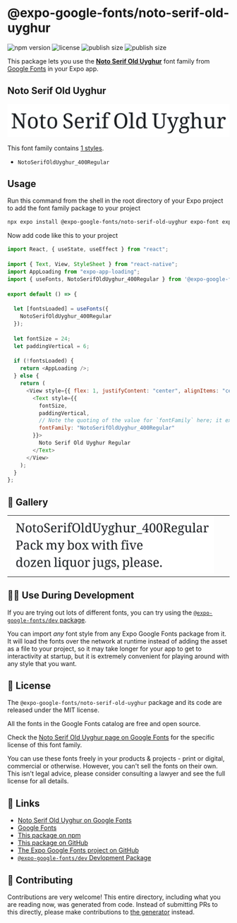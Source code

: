 # @expo-google-fonts/noto-serif-old-uyghur

![npm version](https://flat.badgen.net/npm/v/@expo-google-fonts/noto-serif-old-uyghur)
![license](https://flat.badgen.net/github/license/expo/google-fonts)
![publish size](https://flat.badgen.net/packagephobia/install/@expo-google-fonts/noto-serif-old-uyghur)
![publish size](https://flat.badgen.net/packagephobia/publish/@expo-google-fonts/noto-serif-old-uyghur)

This package lets you use the [**Noto Serif Old Uyghur**](https://fonts.google.com/specimen/Noto+Serif+Old+Uyghur) font family from [Google Fonts](https://fonts.google.com/) in your Expo app.

## Noto Serif Old Uyghur

![Noto Serif Old Uyghur](./font-family.png)

This font family contains [1 styles](#-gallery).

- `NotoSerifOldUyghur_400Regular`

## Usage

Run this command from the shell in the root directory of your Expo project to add the font family package to your project

```sh
npx expo install @expo-google-fonts/noto-serif-old-uyghur expo-font expo-app-loading
```

Now add code like this to your project

```js
import React, { useState, useEffect } from "react";

import { Text, View, StyleSheet } from "react-native";
import AppLoading from "expo-app-loading";
import { useFonts, NotoSerifOldUyghur_400Regular } from '@expo-google-fonts/noto-serif-old-uyghur';

export default () => {

  let [fontsLoaded] = useFonts({
    NotoSerifOldUyghur_400Regular
  });

  let fontSize = 24;
  let paddingVertical = 6;

  if (!fontsLoaded) {
    return <AppLoading />;
  } else {
    return (
      <View style={{ flex: 1, justifyContent: "center", alignItems: "center" }}>
        <Text style={{
          fontSize,
          paddingVertical,
          // Note the quoting of the value for `fontFamily` here; it expects a string!
          fontFamily: "NotoSerifOldUyghur_400Regular"
        }}>
          Noto Serif Old Uyghur Regular
        </Text>
      </View>
    );
  }
};
```

## 🔡 Gallery


||||
|-|-|-|
|![NotoSerifOldUyghur_400Regular](./NotoSerifOldUyghur_400Regular.ttf.png)||||


## 👩‍💻 Use During Development

If you are trying out lots of different fonts, you can try using the [`@expo-google-fonts/dev` package](https://github.com/expo/google-fonts/tree/master/font-packages/dev#readme).

You can import _any_ font style from any Expo Google Fonts package from it. It will load the fonts over the network at runtime instead of adding the asset as a file to your project, so it may take longer for your app to get to interactivity at startup, but it is extremely convenient for playing around with any style that you want.


## 📖 License

The `@expo-google-fonts/noto-serif-old-uyghur` package and its code are released under the MIT license.

All the fonts in the Google Fonts catalog are free and open source.

Check the [Noto Serif Old Uyghur page on Google Fonts](https://fonts.google.com/specimen/Noto+Serif+Old+Uyghur) for the specific license of this font family.

You can use these fonts freely in your products & projects - print or digital, commercial or otherwise. However, you can't sell the fonts on their own. This isn't legal advice, please consider consulting a lawyer and see the full license for all details.

## 🔗 Links

- [Noto Serif Old Uyghur on Google Fonts](https://fonts.google.com/specimen/Noto+Serif+Old+Uyghur)
- [Google Fonts](https://fonts.google.com/)
- [This package on npm](https://www.npmjs.com/package/@expo-google-fonts/noto-serif-old-uyghur)
- [This package on GitHub](https://github.com/expo/google-fonts/tree/master/font-packages/noto-serif-old-uyghur)
- [The Expo Google Fonts project on GitHub](https://github.com/expo/google-fonts)
- [`@expo-google-fonts/dev` Devlopment Package](https://github.com/expo/google-fonts/tree/master/font-packages/dev)

## 🤝 Contributing

Contributions are very welcome! This entire directory, including what you are reading now, was generated from code. Instead of submitting PRs to this directly, please make contributions to [the generator](https://github.com/expo/google-fonts/tree/master/packages/generator) instead.
